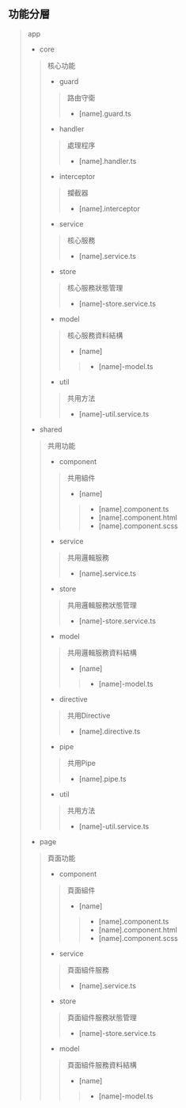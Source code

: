 ## 功能分層
> app
> * core
> > 核心功能
> > * guard
> > > 路由守衛
> > > * [name].guard.ts
> > * handler
> > > 處理程序
> > > * [name].handler.ts
> > * interceptor
> > > 攔截器
> > > * [name].interceptor
> > * service
> > > 核心服務
> > > * [name].service.ts
> > * store
> > > 核心服務狀態管理
> > > * [name]-store.service.ts
> > * model
> > > 核心服務資料結構
> > > * [name]
> > > > * [name]-model.ts
> > * util
> > > 共用方法
> > > * [name]-util.service.ts
> * shared
> > 共用功能
> > * component
> > > 共用組件
> > > * [name]
> > > > * [name].component.ts
> > > > * [name].component.html
> > > > * [name].component.scss
> > * service
> > > 共用邏輯服務
> > > * [name].service.ts
> > * store
> > > 共用邏輯服務狀態管理
> > > * [name]-store.service.ts
> > * model
> > > 共用邏輯服務資料結構
> > > * [name]
> > > > * [name]-model.ts
> > * directive
> > > 共用Directive
> > > * [name].directive.ts
> > * pipe
> > > 共用Pipe
> > > * [name].pipe.ts
> > * util
> > > 共用方法
> > > * [name]-util.service.ts
> * page
> > 頁面功能
> > * component
> > > 頁面組件
> > > * [name]
> > > > * [name].component.ts
> > > > * [name].component.html
> > > > * [name].component.scss
> > * service
> > > 頁面組件服務
> > > * [name].service.ts
> > * store
> > > 頁面組件服務狀態管理
> > > * [name]-store.service.ts
> > * model
> > > 頁面組件服務資料結構
> > > * [name]
> > > > * [name]-model.ts
